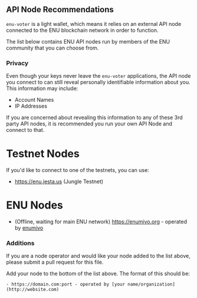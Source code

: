 ## API Node Recommendations

`enu-voter` is a light wallet, which means it relies on an external API node connected to the ENU blockchain network in order to function.

The list below contains ENU API nodes run by members of the ENU community that you can choose from.

### Privacy

Even though your keys never leave the `enu-voter` applications, the API node you connect to can still reveal personally identifiable information about you. This information may include:

- Account Names
- IP Addresses

If you are concerned about revealing this information to any of these 3rd party API nodes, it is recommended you run your own API Node and connect to that.

# Testnet Nodes

If you'd like to connect to one of the testnets, you can use:

- https://enu.jesta.us (Jungle Testnet)

# ENU Nodes

- (Offline, waiting for main ENU network) https://enumivo.org - operated by [enumivo](https://enumivo.org)

### Additions

If you are a node operator and would like your node added to the list above, please submit a pull request for this file.

Add your node to the bottom of the list above. The format of this should be:

```
- https://domain.com:port - operated by [your name/organization](http://website.com)
```
